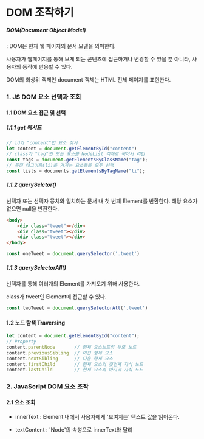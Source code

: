 # DOM 조작하기

##### DOM(Document Object Model)

: DOM은 현재 웹 페이지의 문서 모델을 의미한다. 

사용자가 웹페이지를 통해 보게 되는 콘텐츠에 접근하거나 변경할 수 있을 뿐 아니라, 사용자의 동작에 반응할 수 있다.

DOM의 최상위 객체인 document 객체는 HTML 전체 페이지를 표현한다. 

### 1. JS DOM 요소 선택과 조회

#### 1.1 DOM 요소 접근 및 선택

##### 1.1.1 get 메서드

```javascript
// id가 "content"인 요소 찾기
let content = document.getElementById("content")
// class가 "tag"인 모든 요소를 NodeList 객체로 묶어서 리턴
const tags = document.getElementsByClassName("tag");
// 특정 태그이름(li)을 가지는 요소들을 모두 선택
const lists = documents.getElementsByTagName("li");
```

##### 1.1.2 querySelctor()

선택자 또는 선택자 뭉치와 일치하는 문서 내 첫 번째 Element를 반환한다. 해당 요소가 없으면 null을 반환한다.

```html
<body>
    <div class="tweet"></div>
    <div class="tweet"></div>
    <div class="tweet"></div>
</body>
```

```js
const oneTweet = document.querySelector('.tweet')
```

##### 1.1.3 querySelectorAll()

선택자를 통해 여러개의 Element를 가져오기 위해 사용한다.

class가 tweet인 Element에 접근할 수 있다.

```js
const twoTweet = document.querySelectorAll('.tweet')
```

#### 1.2 노드 탐색 Traversing

```js
let content = document.getElementById("content");
// Property
content.parentNode       // 현재 요소노드의 부모 노드
content.previousSibling  // 이전 형제 요소
content.nextSibling      // 다음 형제 요소
content.firstChild       // 현재 요소의 첫번째 자식 노드
content.lastChild        // 현재 요소의 마지막 자식 노드
```



### 2. JavaScript DOM 요소 조작

#### 2.1 요소 조회

- innerText : Element 내에서 사용자에게 '보여지는' 텍스트 값을 읽어온다. 

- textContent : 'Node'의 속성으로 innerText와 달리 <script>나 <style> 태그와 상관없이 해당 노드가 가지고 있는 텍스트 값을 그대로 읽는다. (ex display: none 이 적용되어도 숨겨진 텍스트 문자열도 그대로 출력해 준다. )
- innerHTML : 선택한 요소의 HTML 태그를 그대로 제공. 보안에 취약, 사용자로부터 전달받은 콘텐츠를 추가할 때는 사용하지 않는 것이 좋다.

```JS
const content = document.getElementsByTagName('p')[0];
// 조회
content.textContent; // text 값
content.innerHTML // <b>text값</b>
```

#### 2.2 요소 수정

선택한 요소의 내용을 수정할 때는 `textContent` 및 `innerHTML` 값에 새로운 값을 대입한다. 

```js
// 수정
content.textContent = "Modified HTML file";
content.innerHTML = "Modified <i>HTML</i> file";
```

#### 2.3 새 요소 만들기

`document.creatElement()` 메서드를 이용해 새로운 요소를 만들 수 있습니다. 이렇게 만들어진 요소는 DOM에 추가하는 메서드를 사용해 추가하기 전까지는 DOM에 추가되지 않고 메모리에만 존재합니다.

```js
// 노드 생성
const p1 = document.createElement('p');
const p2 = document.createElement('p');

// 노드에 새로운 컨텐츠를 대입
p1.textContent = "foo";
p2.textContent = "bar";
```

#### 2.4 만들어진 요소 DOM에 추가하기

JavaScript를 이용해 만들어진 요소는 `innsertBefore()`/ `appendChild()` 메서드를 이용해 Dom에 추가할 수 있다.

```js
/* appendChild() */
// 요소를 부모 요소의 자식 요소로 추가합니다. 
// 이미 요소가 존재할 경우 마지막 자식요소로 추가됩니다.
parent.appendChild(element);

/* insertBefore() */
// 부모 요소의 자식 요소로 선택한 요소를 삽입합니다. 이때 삽입할 위치를 선택할 수 있습니다.
// el - 삽입할 요소
// position - 삽입할 위치
parent.insertBefore(el, position)
```

[예시]

```js
// 요소를 추가한 부모 요소
const content = document.getElementById("content");

// 요소 추가
content.appendChild(p2);

// 부모 요소의 첫 번째 자식 선택
cont firstChild = content.childNodes[0];

// p1 자식 요소를 두번째 매개변수로 선택한 자식요소의 앞에 삽인한다.
contnet.innertBefore(p1, firstchild);
```

또한 `document.createTextNode()` 메서드는 새로운 텍스트 노드를 생성합니다.

```js
/* createTextNode() */
// 새로운 텍스트 노드를 생성합니다.
document.createTextNode("text");
```

예시

```js
// ul 태그 아래에 새로운 li 요소를 생성하는 과정
var myText = document.createTextNode("앨리스");
var newLIEl = document.createElement("li");
newLIEl.appendChild(myText);

var ulPos = document.getElementsByTagName("ul")[0];
ulPos.appendChild(newLIEl);
```

#### 2.5 append() vs appendChild()

#### * append()

노드 객체나 DOMString를 사용할 수 있고 여러 개의 자식 요소를 설정할 수 있다.

#### * appendChild()

오직 Node 객체만 받을 수 있다. 한번에 오직 하나의 노드만 추가할 수 있다. 

[Node Object 사용 예시]

##### append()인 경우

```js
// Node object 삽입
const parent = document.createElement('div');
const child = document.createElement('p');

parent.append(child);

// 결과
// <div>
//     <p></p>
// </div>
```

##### appendChild()인 경우

```js
const parent = document.createElement('div');
const child = document.createElement('p');
parent.appendChild(child);

// 결과
// <div>
//     <p></p>
// </div>
```

[문자열 DomString 사용 예시]

##### append() 인 경우

```js
// DomString 삽입
const parent = document.createElement('div');
parent.append('append추가');

// 결과
// <div>apped추가</div>
```

##### appendChild()인 경우

```js
const parent = document.createElement('div');
parent.appendChild('append추가');
// Uncaught TypeError: Failed to execute 'appendChild' on 'Node'
```

[여러 개의 자식 요소를 설정하는 예시]

##### append()

```js
const div = document.createElement('div');
const span = document.createElement('span');
const p = document.createElement('p');

document.body.append(div,'hello',span,p);

// 결과
// <body>
//     <div></div>
//	   hello
//     <span></span>
//	   <p></p>
// </body>
```

[return 값 반환 여부]

##### append()인 경우

return 값을 반환 하지 않는다.

```js
const div = document.createElement('div');
const span = document.createElement('span');
const p = document.createElement('p');

console.log(document.body.append(div,'hello',span,p));
// undefined
```

##### appendChild()인 경우

return 값을 반환한다. 

```js
const div = document.createElement('div');
const span = document.createElement('span');

console.log(document.body.appendChild(div));
// div(Node object)
```

#### 2.6 요소 삭제하기

DOM에서 요소를 제거하기 위해서는 `removeChild()` 메서드를 사용한다.

```js
/* removeChild */
// target 요소를 parent에서 삭제한다.
parent.removeChild(target);
```

[예시]

```js
// ul 태그 아래에 존재하는 두번째 li 요소를 삭제하는 과정
var itemToRemove = document.getElementsByTagName("li")[1];
var ulContainer = document.getElementsByTagName("ul")[0];
ulContainer.removeChild(itemToRemove);
```



### 3. JavaScript DOM 속성 조작

#### 3.1 요소 스타일링

요소의 스타일을 바꾸고 싶다면 우선 CSS 클래스를 만들고, 만들어진 클래스를 스타일을 적용하고자 하는 요소에 지정하는 방식으로 사용한다.

```js
element.classList                      // 요소의 클래스를 나열
element.classList.add("className")     // 클래스 추가
element.classList.remove("className")  // 클래스 제거
element.classList.item( Number )  	   // 콜렉션의 인덱스를 이용하여 클래스 값을 반환
div.classList.toggle("visible");       // 클래스 값 토글 (0과 1일 반복되는 행위를 의미)
```

#### 3.2 속성 조작하기

- getAttribute() - 어트리뷰트 값을 가져온다.
- hasAttribute() - 어트리뷰트 값을 가지고 있는지 검사한다.
- setAttribute() - 어트리뷰트에 값을 대입한다.
- removeAttribute() - 어트리뷰트를 제거한다.
- className - 클래스값을 가져오거나 변경한다.
- id - 아이디값을 가져오거나 변경한다.

```javascript
let foo = document.getElementById("foo");

// 요소가 class 어트리뷰트를 가지고 있는지 검사한 후, 어트리뷰트 값을 가졍온다.
if (foo.hasAttribute("class")) {
  var attr = foo.getAttribute("class");
}

// class 값을 변경한다. 존재하지 않으면 생성한다.
foo.className = "bar";
foo.setAttribute("class", "baz");

// class 속성을 제거한다
foo.removeAttribute("class");
```



### 4. JavaScript DOM Event 핸들링

#### 4.1 이벤트 핸들러

이벤트 핸들럴르 이용해 이벤트 등록하는 방법

```JS
// 사용법 : 객체의 이벤트 속성에 함수 등록
문서객체.이벤트 속성명 = function() {}
```

[예시]

```js
// window 객체에 `onload` 이벤트 등록
// onload 이벤트 ( 페이지가 로드될 때 특정 함수 호출시 사용 )
window.onload = function() {
  var h1 = document.querySelector('h1');
  h1.innerHTML = 'hello';
}
```

#### 4.2 이벤트 리스터

이벤트 핸들러 외에 이벤트 리스너를 통해 이벤트 등록이 가능하다.

```js
// addEventListener 메서를 사용하여 이벤트 등록
// element - 이벤트에 반응할 요소 선택.
// "event" - 이벤트 바인딩. 어떤 이벤트가 발생했을 때 반응할 것인지 지정.
// fn - 이벤트 발생 시 실행될 코드.
// Boolean - 이벤트 버블링 / 캡처링 지정 (false: 버블링, true: 캡처링)
element.addEventListener("event", fn, Boolean);
```

[예시]

```js
// 특정 영역에 마우스를 올렸을 때 이벤트 발생
const handleMouseEnter = () => {
  const elMsg = document.getElementById("msg");
  elMsg.textContent = "마우스 엔터";
}

var card = document.getElementById("card");
card.adddEventListener("mouseenter", handleMouseEnter, false);
```

#### 4.3 매개변수가 있을 경우

이벤트 핸들러에 지정된 함수에 괄호가 있을 경우 해당 함수는 즉시 실행됩니다. 즉, 함수가 이벤트를 기다리지 않고 바로 실행해버리게 됩니다.

따라서 만약 이벤트 함수에 인수를 전달해야 한다면 해당 함수를 익명함수로 감싸고, 익명함수의 내부에서 함수를 실행합니다.

```js
/* 매개변수를 가진 이벤트 리스너 */
el.addEventListener("click", function(e) {
  handleClick(e);
}, false);
```

#### 4.4 event 객체

event 객체는 이벤트를 발생시킨 요소와 발생한 이벤트에 대한 정보를 제공하는 객체이다.

이 event 객체는 이벤트 리스너에 지정된 함수를 통해 전달된다.

```js
const handleMouseEnter = (e) => {
  const elMsg = document.getElementById("msg");
  elMsg.textContent = e.type; //-> "mouseenter"
}

var card = document.getElementById("card");
card.adddEventListener("mouseenter", function(e) {
  handleMouseEnter(e);
}, false);
```



### 5. JavaScript 웹 스토리지 API localStorage sessionStorage

#### 5.1 sessionStorage

- 웹 브라우저 탭을 종료하면 데이터가 사라지게 된다.
- 브라우저 탭이 열려 있는 동안만 데이터 유효.
- 사용자의 로그인 여부, 위치 데이터, 개인적인 정보 등을 저장하는 용도로 사용 
- ex ) 자동로그인

#### 5.2 localStorage

- 웹 브라우저의 창을 닫아도 데이터가 보존되는 저장소
- 열려있는 모든 창이 스토리지의 데이터를 공유한다.

#### 5.3 저장소 API

- setItem(key, value) - 저장소 객체에 데이터를 저장, 새로운 키/값 쌍을 생성한다.
- getItem(key) - 저장소 객체에서 데이터를 가져온다.
- removeItem(key) - 키와 값을 제거한다.
- clear() - 객체에 저장된 모든 값을 제거한다.

[예시 로컬 스토리지에 데이터 저장/조회]

```js
// 로컬 스토리지에 데이터 저장하기
var name = document.getElementById("name");
name.adddEventListener("click", fuction() {
  var data = { name: "alice" }
	localStorage.setItem('name', JSON.stringify(data));
});

// 저장된 데이터 가져오기
var data = JSON.parse(localStorage.getItem('name'));
console.log(data); // "alice"
```



[참고]

- https://hianna.tistory.com/483
- https://webruden.tistory.com/634

- https://tutorialpost.apptilus.com/code/posts/js/w-bom-web-storage/
- https://velog.io/@bining/javascript-DOM-%EC%A1%B0%EC%9E%91%ED%95%98%EA%B8%B0#append